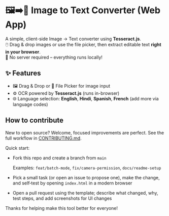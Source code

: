 # 🖼️➡️📝 Image to Text Converter (Web App)     
   
A simple, client-side Image → Text converter using **Tesseract.js**.     
🖱️ Drag & drop images or use the file picker, then extract editable text **right in your browser**.  
🚫 No server required – everything runs locally! 
  
## ✨ Features   
- 🖼️ Drag & Drop or 📂 File Picker for image input  
- ⚙️ OCR powered by **Tesseract.js** (runs in-browser)  
- 🌐 Language selection: **English**, **Hindi**, **Spanish**, **French** (add more via language codes)  


## How to contribute  

New to open source?
 Welcome, focused improvements are perfect. 
 See the full workflow in [CONTRIBUTING.md](./CONTRIBUTING.md).

Quick start:
- Fork this repo and create a branch from `main`  

  Examples: `feat/batch-mode`, `fix/camera-permission`, `docs/readme-setup`

- Pick a small task (or open an issue to propose one), make the change, and self‑test by opening `index.html` in a modern browser
- Open a pull request using the template; describe what changed, why, test steps, and add screenshots for UI changes

Thanks for helping make this tool better for everyone!
